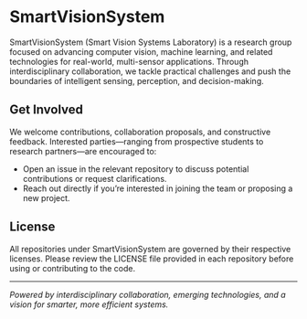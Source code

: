 # SmartVisionSystem

SmartVisionSystem (Smart Vision Systems Laboratory) is a research group focused on advancing computer vision, machine learning, and related technologies for real-world, multi-sensor applications. Through interdisciplinary collaboration, we tackle practical challenges and push the boundaries of intelligent sensing, perception, and decision-making.

## Get Involved

We welcome contributions, collaboration proposals, and constructive feedback. Interested parties—ranging from prospective students to research partners—are encouraged to:

- Open an issue in the relevant repository to discuss potential contributions or request clarifications.
- Reach out directly if you’re interested in joining the team or proposing a new project.

## License

All repositories under SmartVisionSystem are governed by their respective licenses. Please review the LICENSE file provided in each repository before using or contributing to the code.

---
*Powered by interdisciplinary collaboration, emerging technologies, and a vision for smarter, more efficient systems.*
